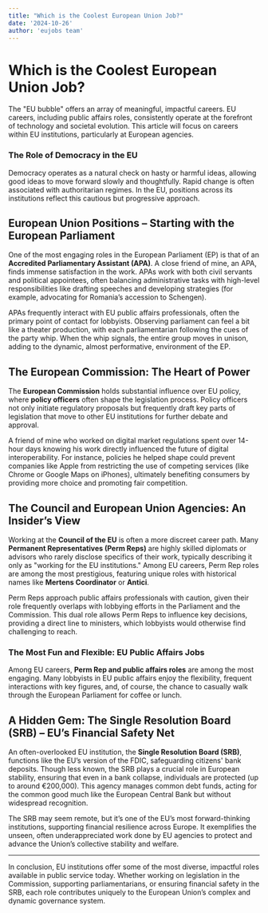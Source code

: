 ```yaml
---
title: "Which is the Coolest European Union Job?"
date: '2024-10-26'
author: 'eujobs team'
---
```

# Which is the Coolest European Union Job?

The "EU bubble" offers an array of meaningful, impactful careers. EU careers, including public affairs roles, consistently operate at the forefront of technology and societal evolution. This article will focus on careers within EU institutions, particularly at European agencies.

### The Role of Democracy in the EU
Democracy operates as a natural check on hasty or harmful ideas, allowing good ideas to move forward slowly and thoughtfully. Rapid change is often associated with authoritarian regimes. In the EU, positions across its institutions reflect this cautious but progressive approach.

## European Union Positions – Starting with the European Parliament

One of the most engaging roles in the European Parliament (EP) is that of an **Accredited Parliamentary Assistant (APA)**. A close friend of mine, an APA, finds immense satisfaction in the work. APAs work with both civil servants and political appointees, often balancing administrative tasks with high-level responsibilities like drafting speeches and developing strategies (for example, advocating for Romania’s accession to Schengen).

APAs frequently interact with EU public affairs professionals, often the primary point of contact for lobbyists. Observing parliament can feel a bit like a theater production, with each parliamentarian following the cues of the party whip. When the whip signals, the entire group moves in unison, adding to the dynamic, almost performative, environment of the EP.

## The European Commission: The Heart of Power

The **European Commission** holds substantial influence over EU policy, where **policy officers** often shape the legislation process. Policy officers not only initiate regulatory proposals but frequently draft key parts of legislation that move to other EU institutions for further debate and approval.

A friend of mine who worked on digital market regulations spent over 14-hour days knowing his work directly influenced the future of digital interoperability. For instance, policies he helped shape could prevent companies like Apple from restricting the use of competing services (like Chrome or Google Maps on iPhones), ultimately benefiting consumers by providing more choice and promoting fair competition.

## The Council and European Union Agencies: An Insider’s View

Working at the **Council of the EU** is often a more discreet career path. Many **Permanent Representatives (Perm Reps)** are highly skilled diplomats or advisors who rarely disclose specifics of their work, typically describing it only as "working for the EU institutions." Among EU careers, Perm Rep roles are among the most prestigious, featuring unique roles with historical names like **Mertens Coordinator** or **Antici**.

Perm Reps approach public affairs professionals with caution, given their role frequently overlaps with lobbying efforts in the Parliament and the Commission. This dual role allows Perm Reps to influence key decisions, providing a direct line to ministers, which lobbyists would otherwise find challenging to reach.

### The Most Fun and Flexible: EU Public Affairs Jobs

Among EU careers, **Perm Rep and public affairs roles** are among the most engaging. Many lobbyists in EU public affairs enjoy the flexibility, frequent interactions with key figures, and, of course, the chance to casually walk through the European Parliament for coffee or lunch. 

## A Hidden Gem: The Single Resolution Board (SRB) – EU’s Financial Safety Net

An often-overlooked EU institution, the **Single Resolution Board (SRB)**, functions like the EU’s version of the FDIC, safeguarding citizens' bank deposits. Though less known, the SRB plays a crucial role in European stability, ensuring that even in a bank collapse, individuals are protected (up to around €200,000). This agency manages common debt funds, acting for the common good much like the European Central Bank but without widespread recognition.

The SRB may seem remote, but it’s one of the EU’s most forward-thinking institutions, supporting financial resilience across Europe. It exemplifies the unseen, often underappreciated work done by EU agencies to protect and advance the Union’s collective stability and welfare.

--- 

In conclusion, EU institutions offer some of the most diverse, impactful roles available in public service today. Whether working on legislation in the Commission, supporting parliamentarians, or ensuring financial safety in the SRB, each role contributes uniquely to the European Union’s complex and dynamic governance system.
